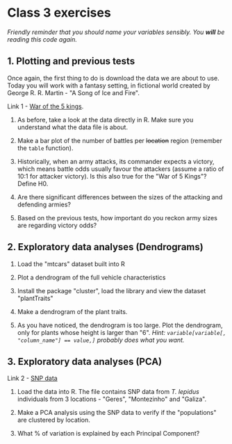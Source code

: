 # Class 3 exercises

*Friendly reminder that you should name your variables sensibly. You **will** be reading this code again.*

## 1. Plotting and previous tests

Once again, the first thing to do is download the data we are about to use. Today you will work with a fantasy setting, in fictional world created by George R. R. Martin - "A Song of Ice and Fire".

Link 1 - [War of the 5 kings](https://raw.githubusercontent.com/chrisalbon/war_of_the_five_kings_dataset/master/5kings_battles_v1.csv).

1. As before, take a look at the data directly in R. Make sure you understand what the data file is about.

2. Make a bar plot of the number of battles per ~~location~~ region (remember the `table` function).

3. Historically, when an army attacks, its commander expects a victory, which means battle odds usually favour the attackers (assume a ratio of 10:1 for attacker victory). Is this also true for the "War of 5 Kings"? Define H0.

4. Are there significant differences between the sizes of the attacking and defending armies?

5. Based on the previous tests, how important do you reckon army sizes are regarding victory odds?

## 2. Exploratory data analyses (Dendrograms)

1. Load the "mtcars" dataset built into R

2. Plot a dendrogram of the full vehicle characteristics

3. Install the package "cluster", load the library and view the dataset "plantTraits"

4. Make a dendrogram of the plant traits.

5. As you have noticed, the dendrogram is too large. Plot the dendrogram, only for plants whose height is larger than "6".
*Hint: `variable[variable[, "column_name"] == value,]` probably does what you want.* 

## 3. Exploratory data analyses (PCA)

Link 2 - [SNP data](https://raw.githubusercontent.com/StuntsPT/BP2017/master/classes/exercises/TLE.str)

1. Load the data into R. The file contains SNP data from *T. lepidus* individuals from 3 locations - "Geres", "Montezinho" and "Galiza". 

2. Make a PCA analysis using the SNP data to verify if the "populations" are clustered by location.

3. What % of variation is explained by each Principal Component?
